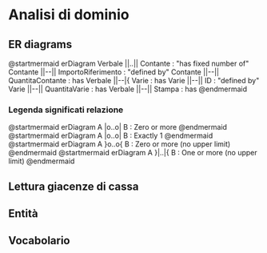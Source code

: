 # Analisi di dominio

## ER diagrams
@startmermaid
erDiagram
    Verbale ||..|| Contante : "has fixed number of"
    Contante ||--|| ImportoRiferimento : "defined by"
    Contante ||--|| QuantitaContante : has
    Verbale ||--|{ Varie : has
    Varie ||--|| ID : "defined by"
    Varie ||--|| QuantitaVarie : has
    Verbale ||--|| Stampa : has
@endmermaid

### Legenda significati relazione
@startmermaid
erDiagram
    A |o..o| B : Zero or more
@endmermaid
@startmermaid
erDiagram
    A |o..o| B : Exactly 1
@endmermaid
@startmermaid
erDiagram
    A }o..o{ B : Zero or more (no upper limit)
@endmermaid
@startmermaid
erDiagram
    A }|..|{ B : One or more (no upper limit)
@endmermaid

## Lettura giacenze di cassa

## Entità

## Vocabolario




